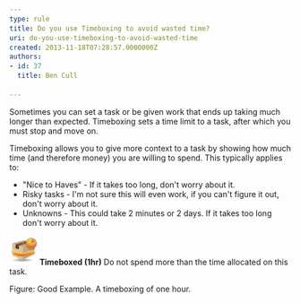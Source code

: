 ```yaml
---
type: rule
title: Do you use Timeboxing to avoid wasted time?
uri: do-you-use-timeboxing-to-avoid-wasted-time
created: 2013-11-18T07:28:57.0000000Z
authors:
- id: 37
  title: Ben Cull

---
```


Sometimes you can set a task or be given work that ends up taking much longer than expected. Timeboxing sets a time limit to a task, after which you must stop and move on. 


Timeboxing allows you to give more context to a task by showing how much time (and therefore money) you are willing to spend. This typically applies to:

- "Nice to Haves" - If it takes too long, don't worry about it.
- Risky tasks - I'm not sure this will even work, if you can't figure it out, don't worry about it.
- Unknowns - This could take 2 minutes or 2 days. If it takes too long don't worry about it.





![](time-box-scrum-small.jpg)
**Timeboxed (1hr)**
 Do not spend more than the time allocated on this task.


Figure: Good Example. A timeboxing of one hour.
